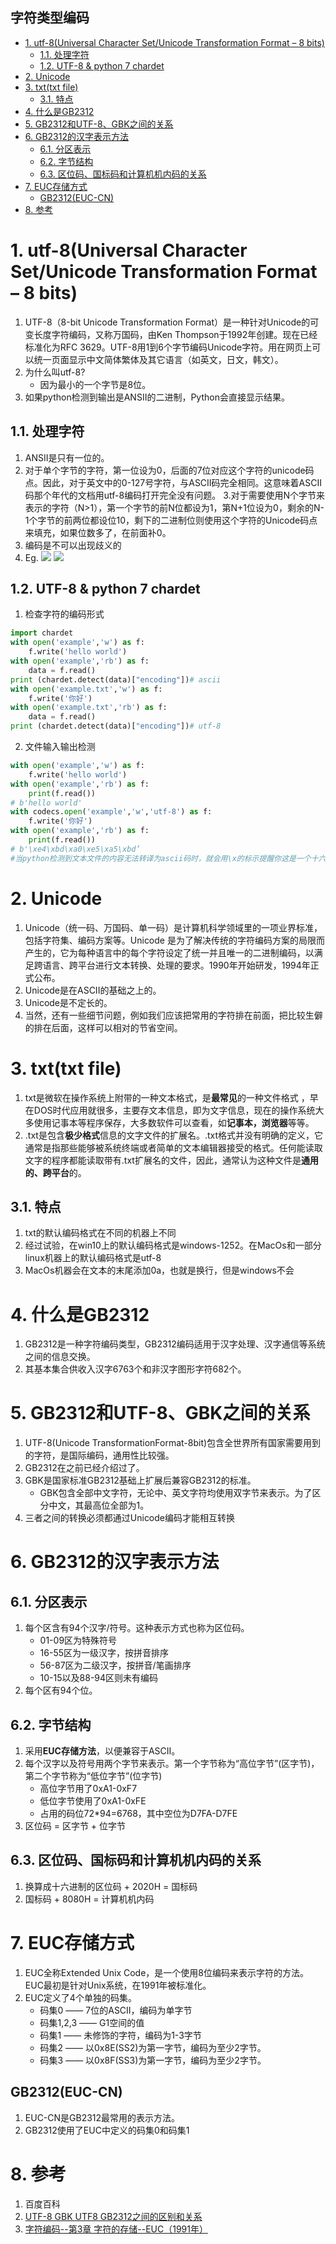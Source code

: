 字符类型编码
---

<!-- TOC -->

- [1. utf-8(Universal Character Set/Unicode Transformation Format – 8 bits)](#1-utf-8universal-character-setunicode-transformation-format--8-bits)
  - [1.1. 处理字符](#11-处理字符)
  - [1.2. UTF-8 & python 7 chardet](#12-utf-8--python-7-chardet)
- [2. Unicode](#2-unicode)
- [3. txt(txt file)](#3-txttxt-file)
  - [3.1. 特点](#31-特点)
- [4. 什么是GB2312](#4-什么是gb2312)
- [5. GB2312和UTF-8、GBK之间的关系](#5-gb2312和utf-8gbk之间的关系)
- [6. GB2312的汉字表示方法](#6-gb2312的汉字表示方法)
  - [6.1. 分区表示](#61-分区表示)
  - [6.2. 字节结构](#62-字节结构)
  - [6.3. 区位码、国标码和计算机机内码的关系](#63-区位码国标码和计算机机内码的关系)
- [7. EUC存储方式](#7-euc存储方式)
  - [GB2312(EUC-CN)](#gb2312euc-cn)
- [8. 参考](#8-参考)

<!-- /TOC -->

# 1. utf-8(Universal Character Set/Unicode Transformation Format – 8 bits)
1. UTF-8（8-bit Unicode Transformation Format）是一种针对Unicode的可变长度字符编码，又称万国码，由Ken Thompson于1992年创建。现在已经标准化为RFC 3629。UTF-8用1到6个字节编码Unicode字符。用在网页上可以统一页面显示中文简体繁体及其它语言（如英文，日文，韩文）。
2. 为什么叫utf-8?
    + 因为最小的一个字节是8位。
3. 如果python检测到输出是ANSII的二进制，Python会直接显示结果。

## 1.1. 处理字符
1. ANSII是只有一位的。
2. 对于单个字节的字符，第一位设为0，后面的7位对应这个字符的unicode码点。因此，对于英文中的0-127号字符，与ASCII码完全相同。这意味着ASCII码那个年代的文档用utf-8编码打开完全没有问题。
3.对于需要使用N个字节来表示的字符（N>1），第一个字节的前N位都设为1，第N+1位设为0，剩余的N-1个字节的前两位都设位10，剩下的二进制位则使用这个字符的Unicode码点来填充，如果位数多了，在前面补0。
4. 编码是不可以出现歧义的
5. Eg.
![](img/3.png)
![](img/4.png)

## 1.2. UTF-8 & python 7 chardet
1. 检查字符的编码形式
```py
import chardet
with open('example','w') as f:
    f.write('hello world')
with open('example','rb') as f:
    data = f.read()
print (chardet.detect(data)["encoding"])# ascii
with open('example.txt','w') as f:
    f.write('你好')
with open('example.txt','rb') as f:
    data = f.read()
print (chardet.detect(data)["encoding"])# utf-8
```
2. 文件输入输出检测
```py
with open('example','w') as f:
    f.write('hello world') 
with open('example','rb') as f:
    print(f.read())
# b'hello world'
with codecs.open('example','w','utf-8') as f:
    f.write('你好')
with open('example','rb') as f:
    print(f.read())
# b'\xe4\xbd\xa0\xe5\xa5\xbd’
#当python检测到文本文件的内容无法转译为ascii码时，就会用\x的标示提醒你这是一个十六进制数。
```

# 2. Unicode
1. Unicode（统一码、万国码、单一码）是计算机科学领域里的一项业界标准，包括字符集、编码方案等。Unicode 是为了解决传统的字符编码方案的局限而产生的，它为每种语言中的每个字符设定了统一并且唯一的二进制编码，以满足跨语言、跨平台进行文本转换、处理的要求。1990年开始研发，1994年正式公布。
2. Unicode是在ASCII的基础之上的。
3. Unicode是不定长的。
4. 当然，还有一些细节问题，例如我们应该把常用的字符排在前面，把比较生僻的排在后面，这样可以相对的节省空间。

# 3. txt(txt file)
1. txt是微软在操作系统上附带的一种文本格式，是**最常见**的一种文件格式 ，早在DOS时代应用就很多，主要存文本信息，即为文字信息，现在的操作系统大多使用记事本等程序保存，大多数软件可以查看，如**记事本，浏览器**等等。
2. .txt是包含**极少格式**信息的文字文件的扩展名。.txt格式并没有明确的定义，它通常是指那些能够被系统终端或者简单的文本编辑器接受的格式。任何能读取文字的程序都能读取带有.txt扩展名的文件，因此，通常认为这种文件是**通用的、跨平台**的。

## 3.1. 特点
1. txt的默认编码格式在不同的机器上不同
2. 经过试验，在win10上的默认编码格式是windows-1252。在MacOs和一部分linux机器上的默认编码格式是utf-8
4. MacOs机器会在文本的末尾添加0a，也就是换行，但是windows不会


# 4. 什么是GB2312
1. GB2312是一种字符编码类型，GB2312编码适用于汉字处理、汉字通信等系统之间的信息交换。
2. 其基本集合供收入汉字6763个和非汉字图形字符682个。

# 5. GB2312和UTF-8、GBK之间的关系
1. UTF-8(Unicode TransformationFormat-8bit)包含全世界所有国家需要用到的字符，是国际编码，通用性比较强。
2. GB2312在之前已经介绍过了。
3. GBK是国家标准GB2312基础上扩展后兼容GB2312的标准。
    + GBK包含全部中文字符，无论中、英文字符均使用双字节来表示。为了区分中文，其最高位全部为1。
4. 三者之间的转换必须都通过Unicode编码才能相互转换

# 6. GB2312的汉字表示方法

## 6.1. 分区表示
1. 每个区含有94个汉字/符号。这种表示方式也称为区位码。
    + 01-09区为特殊符号
    + 16-55区为一级汉字，按拼音排序
    + 56-87区为二级汉字，按拼音/笔画排序
    + 10-15以及88-94区则未有编码
2. 每个区有94个位。

## 6.2. 字节结构
1. 采用**EUC存储方法**，以便兼容于ASCII。
2. 每个汉字以及符号用两个字节来表示。第一个字节称为“高位字节”(区字节)，第二个字节称为“低位字节”(位字节)
    + 高位字节用了0xA1-0xF7
    + 低位字节使用了0xA1-0xFE
    + 占用的码位72*94=6768，其中空位为D7FA-D7FE
3. 区位码 = 区字节 + 位字节

## 6.3. 区位码、国标码和计算机机内码的关系
1. 换算成十六进制的区位码 + 2020H = 国标码
2. 国标码 + 8080H = 计算机机内码

# 7. EUC存储方式
1. EUC全称Extended Unix Code，是一个使用8位编码来表示字符的方法。EUC最初是针对Unix系统，在1991年被标准化。
2. EUC定义了4个单独的码集。
    + 码集0 —— 7位的ASCII，编码为单字节
    + 码集1,2,3 —— G1空间的值
    + 码集1 —— 未修饰的字符，编码为1-3字节
    + 码集2 —— 以0x8E(SS2)为第一字节，编码为至少2字节。
    + 码集3 —— 以0x8F(SS3)为第一字节，编码为至少2字节。

GB2312(EUC-CN)
---
1. EUC-CN是GB2312最常用的表示方法。
2. GB2312使用了EUC中定义的码集0和码集1

# 8. 参考
1. 百度百科
2. <a href = "www.divcss5.com/html/h53.shtml">UTF-8 GBK UTF8 GB2312之间的区别和关系</a>
3. <a href = "https://my.oschina.net/dubenju/blog/501350">字符编码--第3章 字符的存储--EUC（1991年）</a>